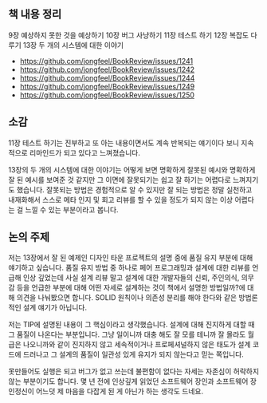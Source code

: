 ## 책 내용 정리

9장 예상하지 못한 것을 예상하기
10장 버그 사냥하기
11장 테스트 하기
12장 복잡도 다루기
13장 두 개의 시스템에 대한 이야기

- https://github.com/jongfeel/BookReview/issues/1241
- https://github.com/jongfeel/BookReview/issues/1242
- https://github.com/jongfeel/BookReview/issues/1244
- https://github.com/jongfeel/BookReview/issues/1249
- https://github.com/jongfeel/BookReview/issues/1250

## 소감

11장 테스트 하기는 진부하고 또 아는 내용이면서도 계속 반복되는 얘기이다 보니 지속적으로 리마인드가 되고 있다고 느껴졌습니다.

13장의 두 개의 시스템에 대한 이야기는 어떻게 보면 명확하게 잘못된 예시와 명확하게 잘 된 예시를 보여준 것 같지만 그 이면에 잘못되기는 쉽고 잘 하기는 어렵다로 느껴지기도 했습니다. 잘못되는 방법은 경험적으로 알 수 있지만 잘 되는 방법은 정말 실천하고 내재화해서 스스로 메타 인지 및 회고 리뷰를 할 수 있을 정도가 되지 않는 이상 어렵다는 걸 느낄 수 있는 부분이라고 봅니다.

## 논의 주제

저는 13장에서 잘 된 예제인 디자인 타운 프로젝트의 설명 중에 품질 유지 부분에 대해 얘기하고 싶습니다.
품질 유지 방법 중 하나로 페어 프로그래밍과 설계에 대한 리뷰를 언급해 인상 깊었는데
사실 설계 리뷰 말고 설계에 대한 개발자들의 신뢰, 주인의식, 의무감 등을 언급한 부분에 대해
어떤 자세로 설계하는 것이 책에서 설명한 방법일까?에 대해 의견을 나눠봤으면 합니다.
SOLID 원칙이나 의존성 분리를 해야 한다와 같은 방법론적인 설계 얘기가 아닙니다.

저는 TIP에 설명된 내용이 그 핵심이라고 생각했습니다.
설계에 대해 진지하게 대할 때 그 품질이 나온다는 부분입니다.
그냥 일이니까 대충 해도 잘 모를 테니까 잘 몰라도 월급은 나오니까와 같이
진지하지 않고 세속적이거나 프로페셔널하지 않은 태도가 설계 코드에 드러나고
그 설계의 품질이 일관성 있게 유지가 되지 않는다고 믿는 쪽입니다.

못만들어도 실행은 되고 버그가 없고 쓰는데 불편함이 없다는 자세는 자존심이 허락하지 않는 부분이기도 합니다.
몇 년 전에 인상깊게 읽었던 소프트웨어 장인과 소프트웨어 장인정신이 어느덧 제 마음을 다잡게 된 게 아닌가 하는 생각도 드네요.